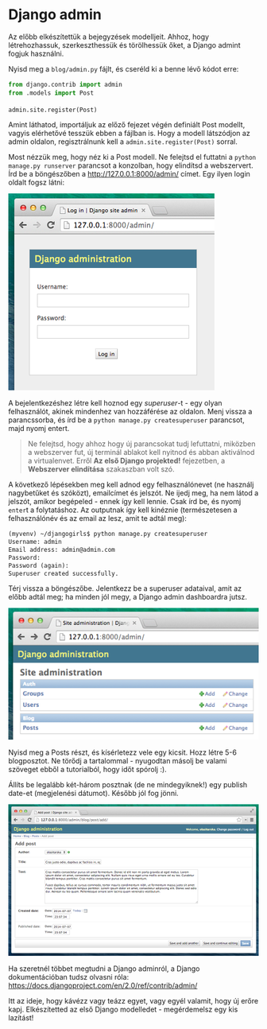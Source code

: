 # Django admin

Az előbb elkészítettük a bejegyzések modelljeit. Ahhoz, hogy létrehozhassuk, szerkeszthessük és törölhessük őket, a Django admint fogjuk használni.

Nyisd meg a `blog/admin.py` fájlt, és cseréld ki a benne lévő kódot erre:

```python
from django.contrib import admin
from .models import Post

admin.site.register(Post)
```

Amint láthatod, importáljuk az előző fejezet végén definiált Post modellt, vagyis elérhetővé tesszük ebben a fájlban is. Hogy a modell látszódjon az admin oldalon, regisztrálnunk kell a `admin.site.register(Post)` sorral.

Most nézzük meg, hogy néz ki a Post modell. Ne felejtsd el futtatni a `python manage.py runserver` parancsot a konzolban, hogy elindítsd a webszervert. Írd be a böngészőben a http://127.0.0.1:8000/admin/ címet. Egy ilyen login oldalt fogsz látni:

![Login page][1]

 [1]: images/login_page2.png

A bejelentkezéshez létre kell hoznod egy *superuser*-t - egy olyan felhasználót, akinek mindenhez van hozzáférése az oldalon. Menj vissza a parancssorba, és írd be a `python manage.py createsuperuser` parancsot, majd nyomj entert.

> Ne felejtsd, hogy ahhoz hogy új parancsokat tudj lefuttatni, miközben a webszerver fut, új terminál ablakot kell nyitnod és abban aktiválnod a virtualenvet. Erről <b>Az első Django projekted!</b> fejezetben, a <b>Webszerver elindítása</b> szakaszban volt szó.

A következő lépésekben meg kell adnod egy felhasználónevet (ne használj nagybetűket és szóközt), emailcímet és jelszót. Ne ijedj meg, ha nem látod a jelszót, amikor begépeled - ennek így kell lennie. Csak írd be, és nyomj `enter`t a folytatáshoz. Az outputnak így kell kinéznie (természetesen a felhasználónév és az email az lesz, amit te adtál meg):

    (myvenv) ~/djangogirls$ python manage.py createsuperuser
    Username: admin
    Email address: admin@admin.com
    Password:
    Password (again):
    Superuser created successfully.
    

Térj vissza a böngészőbe. Jelentkezz be a superuser adataival, amit az előbb adtál meg; ha minden jól megy, a Django admin dashboardra jutsz.

![Django admin][2]

 [2]: images/django_admin3.png

Nyisd meg a Posts részt, és kísérletezz vele egy kicsit. Hozz létre 5-6 blogposztot. Ne törődj a tartalommal - nyugodtan másolj be valami szöveget ebből a tutorialból, hogy időt spórolj :).

Állíts be legalább két-három posztnak (de ne mindegyiknek!) egy publish date-et (megjelenési dátumot). Később jól fog jönni.

![Django admin][3]

 [3]: images/edit_post3.png

Ha szeretnél többet megtudni a Django adminról, a Django dokumentációban tudsz olvasni róla: https://docs.djangoproject.com/en/2.0/ref/contrib/admin/

Itt az ideje, hogy kávézz vagy teázz egyet, vagy egyél valamit, hogy új erőre kapj. Elkészítetted az első Django modelledet - megérdemelsz egy kis lazítást!